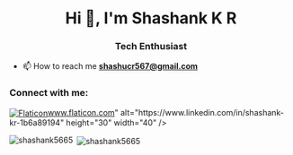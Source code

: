 <h1 align="center">Hi 👋, I'm Shashank K R</h1>
<h3 align="center">Tech Enthusiast</h3>

- 📫 How to reach me **shashucr567@gmail.com**

<h3 align="left">Connect with me:</h3>
<p align="left">
<a href="https://linkedin.com/in/https://www.linkedin.com/in/shashank-kr-1b6a89194" target="blank"><img align="center" src="<div>Icons made by <a href="https://www.flaticon.com/svg/vstatic/svg/174/174857.svg?token=exp=1620215105~hmac=7ae784d520fb9d6d5111fa0eb88c5323" title="Flaticon">www.flaticon.com</a></div>" alt="https://www.linkedin.com/in/shashank-kr-1b6a89194" height="30" width="40" /></a>
</p>



<p><img align="left" src="https://github-readme-stats.vercel.app/api/top-langs?username=shashank5665&show_icons=true&locale=en&layout=compact" alt="shashank5665" /></p>

<p>&nbsp;<img align="center" src="https://github-readme-stats.vercel.app/api?username=shashank5665&show_icons=true&locale=en" alt="shashank5665" /></p>
